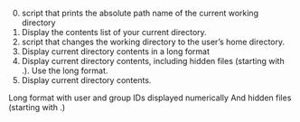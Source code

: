 0. script that prints the absolute path name of the current working directory
1. Display the contents list of your current directory.
2.  script that changes the working directory to the user’s home directory.
3. Display current directory contents in a long format
4. Display current directory contents, including hidden files (starting with .). Use the long format.
5. Display current directory contents.

Long format
with user and group IDs displayed numerically
And hidden files (starting with .)
